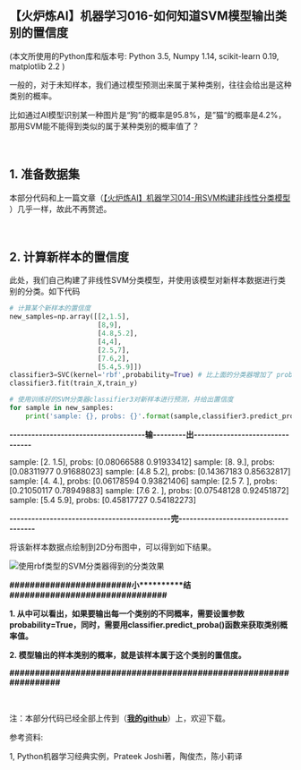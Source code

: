【火炉炼AI】机器学习016-如何知道SVM模型输出类别的置信度
-

(本文所使用的Python库和版本号: Python 3.5, Numpy 1.14, scikit-learn 0.19, matplotlib 2.2 )

一般的，对于未知样本，我们通过模型预测出来属于某种类别，往往会给出是这种类别的概率。

比如通过AI模型识别某一种图片是“狗”的概率是95.8%，是”猫“的概率是4.2%，那用SVM能不能得到类似的属于某种类别的概率值了？

<br/>

## 1. 准备数据集

本部分代码和上一篇文章（[【火炉炼AI】机器学习014-用SVM构建非线性分类模型](https://juejin.im/post/5b69aef6f265da0f82025693) ）几乎一样，故此不再赘述。

<br/>

## 2. 计算新样本的置信度

此处，我们自己构建了非线性SVM分类模型，并使用该模型对新样本数据进行类别的分类。如下代码

```Python
# 计算某个新样本的置信度
new_samples=np.array([[2,1.5],
                      [8,9],
                      [4.8,5.2],
                      [4,4],
                      [2.5,7],
                      [7.6,2],
                      [5.4,5.9]])
classifier3=SVC(kernel='rbf',probability=True) # 比上面的分类器增加了 probability=True参数
classifier3.fit(train_X,train_y)

# 使用训练好的SVM分类器classifier3对新样本进行预测，并给出置信度
for sample in new_samples:
    print('sample: {}, probs: {}'.format(sample,classifier3.predict_proba([sample])[0]))
```

**-------------------------------------输---------出--------------------------------**

sample: [2.  1.5], probs: [0.08066588 0.91933412]
sample: [8. 9.], probs: [0.08311977 0.91688023]
sample: [4.8 5.2], probs: [0.14367183 0.85632817]
sample: [4. 4.], probs: [0.06178594 0.93821406]
sample: [2.5 7. ], probs: [0.21050117 0.78949883]
sample: [7.6 2. ], probs: [0.07548128 0.92451872]
sample: [5.4 5.9], probs: [0.45817727 0.54182273]

**--------------------------------------------完-------------------------------------**

将该新样本数据点绘制到2D分布图中，可以得到如下结果。

![使用rbf类型的SVM分类器得到的分类效果](https://i.imgur.com/kpVz8ua.png)

**\#\#\#\#\#\#\#\#\#\#\#\#\#\#\#\#\#\#\#\#\#\#\#\#小\*\*\*\*\*\*\*\*\*\*结\#\#\#\#\#\#\#\#\#\#\#\#\#\#\#\#\#\#\#\#\#\#\#\#\#\#\#\#\#\#\#**

**1. 从中可以看出，如果要输出每一个类别的不同概率，需要设置参数probability=True，同时，需要用classifier.predict_proba()函数来获取类别概率值。**

**2. 模型输出的样本类别的概率，就是该样本属于这个类别的置信度。**

**\#\#\#\#\#\#\#\#\#\#\#\#\#\#\#\#\#\#\#\#\#\#\#\#\#\#\#\#\#\#\#\#\#\#\#\#\#\#\#\#\#\#\#\#\#\#\#\#\#\#\#\#\#\#\#\#\#\#\#\#\#\#\#\#\#**







<br/>

注：本部分代码已经全部上传到（[**我的github**](https://github.com/RayDean/MachineLearning)）上，欢迎下载。

参考资料:

1, Python机器学习经典实例，Prateek Joshi著，陶俊杰，陈小莉译